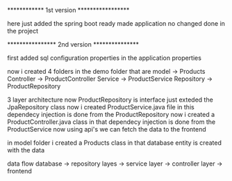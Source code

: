 ************ 1st version *****************

here just added the spring boot ready made application 
no changed done in the project 




**************** 2nd version ***************

first added sql configuration properties in the application properties 

now i created 4 folders in the demo folder that are 
model -> Products
Controller -> ProductController
Service -> ProductService
Repository -> ProductRepository

3 layer architecture 
now ProductRepository is interface just exteded the JpaRepository class
now i created ProductService.java file in this dependecy injection is done from the ProductRepository
now i created a ProductController.java class in that dependecy injection is done from the ProductService
now using api's we can fetch the data to the frontend 

in model folder i created a Products class in that database entity is created with the data 


data flow 
 database -> repository layes -> service layer -> controller layer -> frontend 


